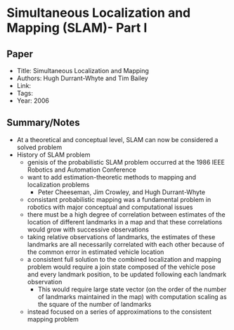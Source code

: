 # Simultaneous Localization and Mapping (SLAM)- Part I

## Paper 

- Title: Simultaneous Localization and Mapping
- Authors: Hugh Durrant-Whyte and Tim Bailey
- Link:
- Tags:
- Year: 2006



## Summary/Notes

- At a theoretical and conceptual level, SLAM can now be considered a solved problem
- History of SLAM problem
  - genisis of the probabilistic SLAM problem occurred at the 1986 IEEE Robotics and Automation Conference
  - want to add estimation-theoretic methods to mapping and localization problems
    - Peter Cheeseman, Jim Crowley, and Hugh Durrant-Whyte
  - consistant probabilistic mapping was a fundamental problem in robotics with major conceptual and computational issues
  - there must be a high degree of correlation between estimates of the location of different landmarks in a map and that these correlations would grow with successive observations
  - taking relative observations of landmarks, the estimates of these landmarks are all necessarily correlated with each other because of the common error in estimated vehicle location
  - a consistent full solution to the combined localization and mapping problem would require a join state composed of the vehicle pose and every landmark position, to be updated following each landmark observation 
    - This would require large state vector (on the order of the number of landmarks maintained in the map) with computation scaling as the square of the number of landmarks
  - instead focused on a series of approximations to the consistent mapping problem